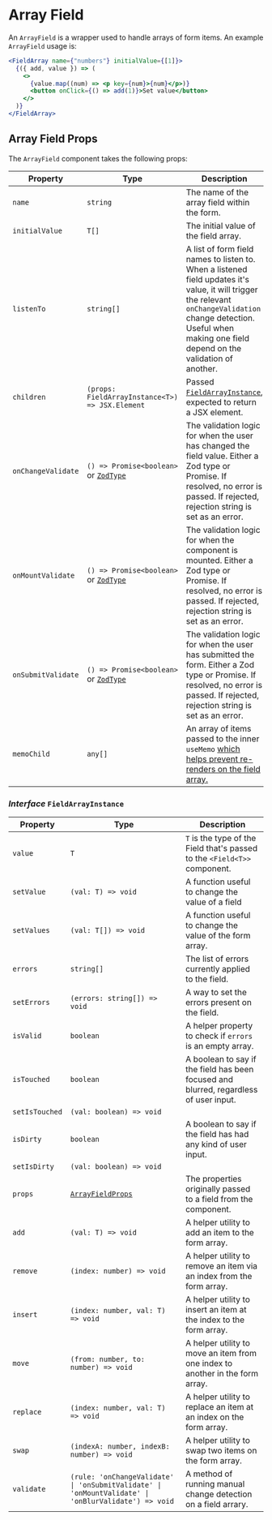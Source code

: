 # Array Field

An `ArrayField` is a wrapper used to handle arrays of form items. An example `ArrayField` usage is:

```jsx
<FieldArray name={"numbers"} initialValue={[1]}>
  {({ add, value }) => (
    <>
      {value.map((num) => <p key={num}>{num}</p>)}
      <button onClick={() => add(1)}>Set value</button>
    </>
  )}
</FieldArray>
```

## Array Field Props

The `ArrayField` component takes the following props:

| Property           | Type                                                         | Description                                                  |
| ------------------ | ------------------------------------------------------------ | ------------------------------------------------------------ |
| `name`             | `string`                                                     | The name of the array field within the form.                 |
| `initialValue`     | `T[]`                                                        | The initial value of the field array.                        |
| `listenTo`         | `string[]`                                                   | A list of form field names to listen to. When a listened field updates it's value, it will trigger the relevant `onChangeValidation` change detection. Useful when making one field depend on the validation of another. |
| `children`         | `(props: FieldArrayInstance<T>) => JSX.Element`              | Passed [`FieldArrayInstance`](#interface-fieldarrayinstance), expected to return a JSX element. |
| `onChangeValidate` | `() => Promise<boolean>` or [`ZodType`](https://github.com/colinhacks/zod) | The validation logic for when the user has changed the field value. Either a Zod type or Promise. If resolved, no error is passed. If rejected, rejection string is set as an error. |
| `onMountValidate`   | `() => Promise<boolean>` or [`ZodType`](https://github.com/colinhacks/zod) | The validation logic for when the component is mounted. Either a Zod type or Promise. If resolved, no error is passed. If rejected, rejection string is set as an error. |
| `onSubmitValidate` | `() => Promise<boolean>` or [`ZodType`](https://github.com/colinhacks/zod) | The validation logic for when the user has submitted the form. Either a Zod type or Promise. If resolved, no error is passed. If rejected, rejection string is set as an error. |
| `memoChild` | `any[]` | An array of items passed to the inner `useMemo` [which helps prevent re-renders on the field array.](/guides/performance-optimizations) |

### _Interface_ `FieldArrayInstance`

| Property       | Type                                                         | Description                                                  |
| -------------- | ------------------------------------------------------------ | ------------------------------------------------------------ |
| `value`        | `T`                                                          | `T` is the type of the Field that's passed to the `<Field<T>>` component. |
| `setValue`     | `(val: T) => void`                                           | A function useful to change the value of a field             |
| `setValues`    | `(val: T[]) => void`                                         | A function useful to change the value of the form array.     |
| `errors`       | `string[]`                                                   | The list of errors currently applied to the field.           |
| `setErrors`    | `(errors: string[]) => void`                                 | A way to set the errors present on the field.                |
| `isValid`      | `boolean`                                                    | A helper property to check if `errors` is an empty array.    |
| `isTouched`    | `boolean`                                                    | A boolean to say if the field has been focused and blurred, regardless of user input. |
| `setIsTouched` | `(val: boolean) => void`                                     |                                                              |
| `isDirty`      | `boolean`                                                    | A boolean to say if the field has had any kind of user input. |
| `setIsDirty`   | `(val: boolean) => void`                                     |                                                              |
| `props`        | [`ArrayFieldProps`](#array-field-props)                      | The properties originally passed to a field from the component. |
| `add`          | `(val: T) => void`                                           | A helper utility to add an item to the form array.           |
| `remove`       | `(index: number) => void`                                    | A helper utility to remove an item via an index from the form array. |
| `insert`       | `(index: number, val: T) => void`                            | A helper utility to insert an item at the index to the form array. |
| `move`         | `(from: number, to: number) => void`                         | A helper utility to move an item from one index to another in the form array. |
| `replace`      | `(index: number, val: T) => void`                            | A helper utility to replace an item at an index on the form array. |
| `swap`         | `(indexA: number, indexB: number) => void`                   | A helper utility to swap two items on the form array.        |
| `validate`     | `(rule: 'onChangeValidate' \| 'onSubmitValidate' \| 'onMountValidate' \| 'onBlurValidate') => void` | A method of running manual change detection on a field arrary. |
